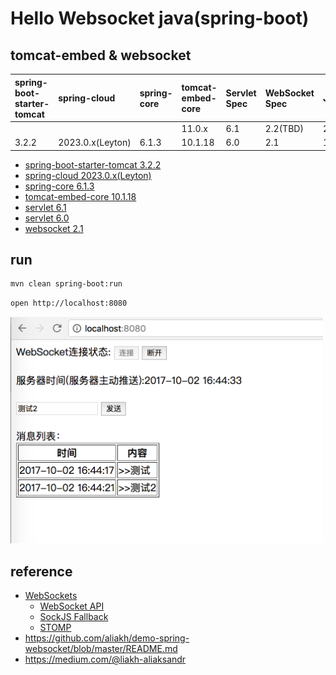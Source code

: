 <!-- markdown-disable MD033 MD045 -->
<!-- markdownlint-disable MD033 -->

# Hello Websocket java(spring-boot)

## tomcat-embed & websocket

| spring-boot-starter-tomcat | spring-cloud     | spring-core | tomcat-embed-core | Servlet Spec | WebSocket Spec | JDK |
|:---------------------------|:-----------------|:------------|:------------------|:-------------|:---------------|:----|
|                            |                  |             | 11.0.x            | 6.1          | 2.2(TBD)       | 21+ |
| 3.2.2                      | 2023.0.x(Leyton) | 6.1.3       | 10.1.18           | 6.0          | 2.1            | 11+ |

- [spring-boot-starter-tomcat 3.2.2](https://mvnrepository.com/artifact/org.springframework.boot/spring-boot-starter-tomcat/3.2.2)
- [spring-cloud 2023.0.x(Leyton)](https://mvnrepository.com/artifact/org.springframework.cloud/spring-cloud-dependencies/2023.0.0-M1)
- [spring-core 6.1.3](https://mvnrepository.com/artifact/org.springframework/spring-core/6.1.3)
- [tomcat-embed-core 10.1.18](https://mvnrepository.com/artifact/org.apache.tomcat.embed/tomcat-embed-core/10.1.18)
- [servlet 6.1](https://mvnrepository.com/artifact/jakarta.servlet/jakarta.servlet-api/6.1)
- [servlet 6.0](https://mvnrepository.com/artifact/jakarta.servlet/jakarta.servlet-api/6.0)
- [websocket 2.1](https://mvnrepository.com/artifact/jakarta.websocket/jakarta.websocket-api/2.1)

## run

```bash
mvn clean spring-boot:run
```

```bash
open http://localhost:8080
```

<img src="test.png" style="width:500px;"  alt="hello-websocket"/>

## reference

- [WebSockets](https://docs.spring.io/spring-framework/reference/web/websocket.html)
  - [WebSocket API](https://docs.spring.io/spring-framework/reference/web/websocket/server.html)
  - [SockJS Fallback](https://docs.spring.io/spring-framework/reference/web/websocket/fallback.html)
  - [STOMP](https://docs.spring.io/spring-framework/reference/web/websocket/stomp.html)
- <https://github.com/aliakh/demo-spring-websocket/blob/master/README.md>
- <https://medium.com/@liakh-aliaksandr>
